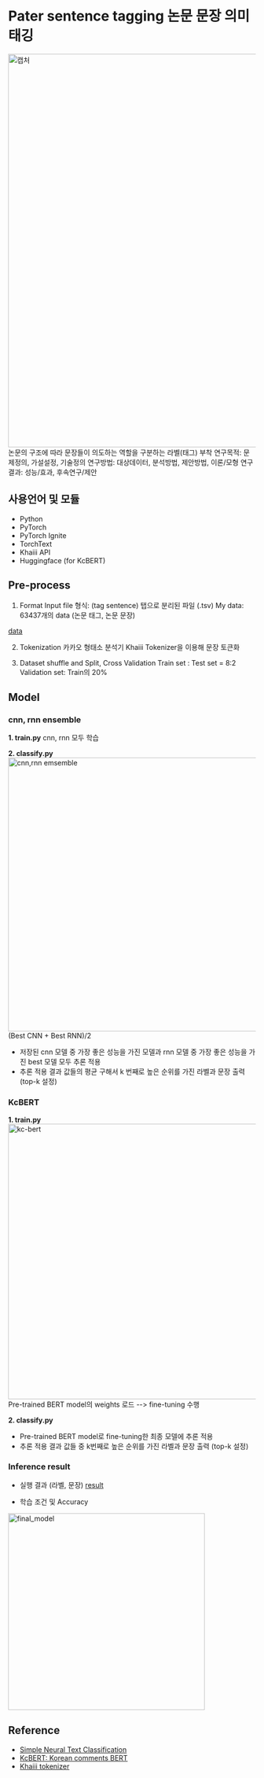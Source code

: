 # Pater sentence tagging 논문 문장 의미 태깅
<img width="800" alt="캡처" src="https://user-images.githubusercontent.com/61795757/99826724-19a3f480-2b9c-11eb-834a-c162730c52c4.PNG">
논문의 구조에 따라 문장들이 의도하는 역할을 구분하는 라벨(태그) 부착
연구목적: 문제정의, 가설설정, 기술정의
연구방법: 대상데이터, 분석방법, 제안방법, 이론/모형
연구결과: 성능/효과, 후속연구/제안


## 사용언어 및 모듈
- Python
- PyTorch 
- PyTorch Ignite
- TorchText 
- Khaiii API
- Huggingface (for KcBERT)

## Pre-process

1. Format
Input file 형식: (tag  sentence) 탭으로 분리된 파일 (.tsv)
My data: 63437개의 data (논문 태그, 논문 문장)

[data](https://user-images.githubusercontent.com/61795757/99827356-dc8c3200-2b9c-11eb-8ac9-c01c80485621.PNG)


2. Tokenization
카카오 형태소 분석기 Khaiii Tokenizer을 이용해 문장 토큰화

3. Dataset shuffle and Split, Cross Validation
Train set : Test set = 8:2
Validation set: Train의 20% 

## Model

### cnn, rnn ensemble

__1. train.py__
cnn, rnn 모두 학습

__2. classify.py__
<img width="557" alt="cnn,rnn emsemble" src="https://user-images.githubusercontent.com/61795757/99826409-aa2e0500-2b9b-11eb-81d8-f2b1df806ee1.PNG">
(Best CNN + Best RNN)/2
- 저장된 cnn 모델 중 가장 좋은 성능을 가진 모델과 rnn 모델 중 가장 좋은 성능을 가진 best 모델 
모두 추론 적용
- 추론 적용 결과 값들의 평균 구해서 k 번째로 높은 순위를 가진 라벨과 문장 출력 (top-k 설정)

### KcBERT

__1. train.py__
<img width="560" alt="kc-bert" src="https://user-images.githubusercontent.com/61795757/99826428-b4500380-2b9b-11eb-8ead-a31097f7907e.PNG">
Pre-trained BERT model의 weights 로드 --> fine-tuning 수행

__2. classify.py__
- Pre-trained BERT model로 fine-tuning한 최종 모델에 추론 적용
- 추론 적용 결과 값들 중 k번째로 높은 순위를 가진 라벨과 문장 출력 (top-k 설정)

### Inference result
- 실행 결과 (라벨, 문장)
[result](https://user-images.githubusercontent.com/61795757/99826609-f1b49100-2b9b-11eb-9bba-3255adcd6341.png)

- 학습 조건 및 Accuracy
<img width="400" alt="final_model" src="https://user-images.githubusercontent.com/61795757/99826922-553ebe80-2b9c-11eb-85bf-50b7de3f1cba.PNG">

## Reference
- [Simple Neural Text Classification](https://github.com/kh-kim/simple-ntc])
- [KcBERT: Korean comments BERT](https://github.com/Beomi/KcBERT)
- [Khaiii tokenizer](https://github.com/kakao/khaiii)
